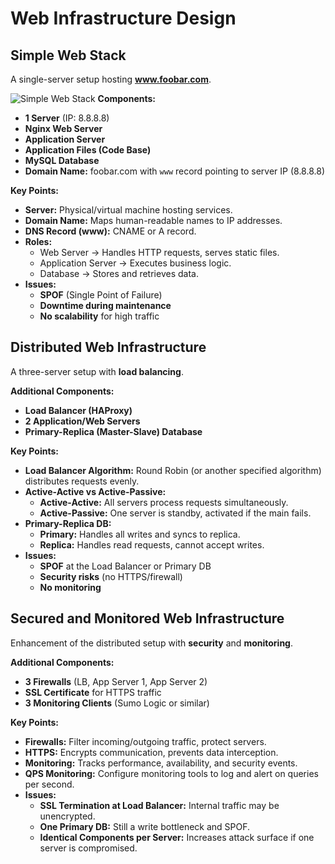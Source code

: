 # Web Infrastructure Design

## Simple Web Stack
A single-server setup hosting **www.foobar.com**.

![Simple Web Stack](https://drive.google.com/uc?export=view&id=1Dwbc1I7g1zknurTp4OaKdy71uPEFhatI)
**Components:**
- **1 Server** (IP: 8.8.8.8)
- **Nginx Web Server**
- **Application Server**
- **Application Files (Code Base)**
- **MySQL Database**
- **Domain Name:** foobar.com with `www` record pointing to server IP (8.8.8.8)

**Key Points:**
- **Server:** Physical/virtual machine hosting services.
- **Domain Name:** Maps human-readable names to IP addresses.
- **DNS Record (www):** CNAME or A record.
- **Roles:**
  - Web Server → Handles HTTP requests, serves static files.
  - Application Server → Executes business logic.
  - Database → Stores and retrieves data.
- **Issues:**
  - **SPOF** (Single Point of Failure)
  - **Downtime during maintenance**
  - **No scalability** for high traffic


## Distributed Web Infrastructure
A three-server setup with **load balancing**.

**Additional Components:**
- **Load Balancer (HAProxy)**
- **2 Application/Web Servers**
- **Primary-Replica (Master-Slave) Database**

**Key Points:**
- **Load Balancer Algorithm:** Round Robin (or another specified algorithm) distributes requests evenly.
- **Active-Active vs Active-Passive:**
  - **Active-Active:** All servers process requests simultaneously.
  - **Active-Passive:** One server is standby, activated if the main fails.
- **Primary-Replica DB:**
  - **Primary:** Handles all writes and syncs to replica.
  - **Replica:** Handles read requests, cannot accept writes.
- **Issues:**
  - **SPOF** at the Load Balancer or Primary DB
  - **Security risks** (no HTTPS/firewall)
  - **No monitoring**


## Secured and Monitored Web Infrastructure
Enhancement of the distributed setup with **security** and **monitoring**.

**Additional Components:**
- **3 Firewalls** (LB, App Server 1, App Server 2)
- **SSL Certificate** for HTTPS traffic
- **3 Monitoring Clients** (Sumo Logic or similar)

**Key Points:**
- **Firewalls:** Filter incoming/outgoing traffic, protect servers.
- **HTTPS:** Encrypts communication, prevents data interception.
- **Monitoring:** Tracks performance, availability, and security events.
- **QPS Monitoring:** Configure monitoring tools to log and alert on queries per second.
- **Issues:**
  - **SSL Termination at Load Balancer:** Internal traffic may be unencrypted.
  - **One Primary DB:** Still a write bottleneck and SPOF.
  - **Identical Components per Server:** Increases attack surface if one server is compromised.
